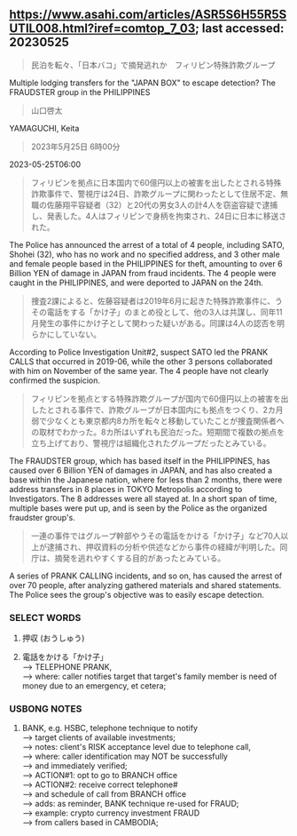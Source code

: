 ## https://www.asahi.com/articles/ASR5S6H55R5SUTIL008.html?iref=comtop_7_03; last accessed: 20230525

> 民泊を転々、「日本バコ」で摘発逃れか　フィリピン特殊詐欺グループ

Multiple lodging transfers for the "JAPAN BOX" to escape detection? The FRAUDSTER group in the PHILIPPINES 

> 山口啓太

YAMAGUCHI, Keita

> 2023年5月25日 6時00分

2023-05-25T06:00

> フィリピンを拠点に日本国内で60億円以上の被害を出したとされる特殊詐欺事件で、警視庁は24日、詐欺グループに関わったとして住居不定、無職の佐藤翔平容疑者（32）と20代の男女3人の計4人を窃盗容疑で逮捕し、発表した。4人はフィリピンで身柄を拘束され、24日に日本に移送された。

The Police has announced the arrest of a total of 4 people, including SATO, Shohei (32), who has no work and no specified address, and 3 other male and female people based in the PHILIPPINES for theft, amounting to over 6 Billion YEN of damage in JAPAN from fraud incidents. The 4 people were caught in the PHILIPPINES, and were deported to JAPAN on the 24th. 

> 捜査2課によると、佐藤容疑者は2019年6月に起きた特殊詐欺事件に、うその電話をする「かけ子」のまとめ役として、他の3人は共謀し、同年11月発生の事件にかけ子として関わった疑いがある。同課は4人の認否を明らかにしていない。

According to Police Investigation Unit#2, suspect SATO led the PRANK CALLS that occurred in 2019-06, while the other 3 persons collaborated with him on November of the same year. The 4 people have not clearly confirmed the suspicion.

> フィリピンを拠点とする特殊詐欺グループが国内で60億円以上の被害を出したとされる事件で、詐欺グループが日本国内にも拠点をつくり、2カ月弱で少なくとも東京都内8カ所を転々と移動していたことが捜査関係者への取材でわかった。8カ所はいずれも民泊だった。短期間で複数の拠点を立ち上げており、警視庁は組織化されたグループだったとみている。

The FRAUDSTER group, which has based itself in the PHILIPPINES, has caused over 6 Billion YEN of damages in JAPAN, and has also created a base within the Japanese nation, where for less than 2 months, there were address transfers in 8 places in TOKYO Metropolis according to Investigators. The 8 addresses were all stayed at. In a short span of time, multiple bases were put up, and is seen by the Police as the organized fraudster group's.

> 一連の事件ではグループ幹部やうその電話をかける「かけ子」など70人以上が逮捕され、押収資料の分析や供述などから事件の経緯が判明した。同庁は、摘発を逃れやすくする目的があったとみている。

A series of PRANK CALLING incidents, and so on, has caused the arrest of over 70 people, after analyzing gathered materials and shared statements. The Police sees the group's objective was to easily escape detection.

### SELECT WORDS

1) 押収 (おうしゅう)

2) 電話をかける「かけ子」<br/>
--> TELEPHONE PRANK,<br/> 
--> where: caller notifies target that target's family member is need of money due to an emergency, et cetera;

### USBONG NOTES

1) BANK, e.g. HSBC, telephone technique to notify<br/> 
--> target clients of available investments;<br/> 
--> notes: client's RISK acceptance level due to telephone call,<br/> 
--> where: caller identification may NOT be successfully<br/> 
--> and immediately verified;<br/> 
--> ACTION#1: opt to go to BRANCH office<br/> 
--> ACTION#2: receive correct telephone#<br/> 
--> and schedule of call from BRANCH office<br/> 
--> adds: as reminder, BANK technique re-used for FRAUD;<br/> 
--> example: crypto currency investment FRAUD<br/> 
--> from callers based in CAMBODIA;

